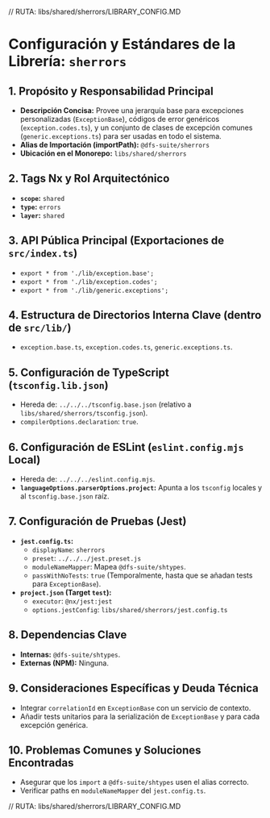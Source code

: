 // RUTA: libs/shared/sherrors/LIBRARY_CONFIG.MD
# Configuración y Estándares de la Librería: `sherrors`

## 1. Propósito y Responsabilidad Principal
- **Descripción Concisa:** Provee una jerarquía base para excepciones personalizadas (`ExceptionBase`), códigos de error genéricos (`exception.codes.ts`), y un conjunto de clases de excepción comunes (`generic.exceptions.ts`) para ser usadas en todo el sistema.
- **Alias de Importación (importPath):** `@dfs-suite/sherrors`
- **Ubicación en el Monorepo:** `libs/shared/sherrors`

## 2. Tags Nx y Rol Arquitectónico
- **`scope`:** `shared`
- **`type`:** `errors`
- **`layer`:** `shared`

## 3. API Pública Principal (Exportaciones de `src/index.ts`)
- `export * from './lib/exception.base';`
- `export * from './lib/exception.codes';`
- `export * from './lib/generic.exceptions';`

## 4. Estructura de Directorios Interna Clave (dentro de `src/lib/`)
- `exception.base.ts`, `exception.codes.ts`, `generic.exceptions.ts`.

## 5. Configuración de TypeScript (`tsconfig.lib.json`)
- Hereda de: `../../../tsconfig.base.json` (relativo a `libs/shared/sherrors/tsconfig.json`).
- `compilerOptions.declaration`: `true`.

## 6. Configuración de ESLint (`eslint.config.mjs` Local)
- Hereda de: `../../../eslint.config.mjs`.
- **`languageOptions.parserOptions.project`:** Apunta a los `tsconfig` locales y al `tsconfig.base.json` raíz.

## 7. Configuración de Pruebas (Jest)
- **`jest.config.ts`:**
  - `displayName`: `sherrors`
  - `preset`: `../../../jest.preset.js`
  - `moduleNameMapper`: Mapea `@dfs-suite/shtypes`.
  - `passWithNoTests`: `true` (Temporalmente, hasta que se añadan tests para `ExceptionBase`).
- **`project.json` (Target `test`):**
  - `executor`: `@nx/jest:jest`
  - `options.jestConfig`: `libs/shared/sherrors/jest.config.ts`

## 8. Dependencias Clave
- **Internas:** `@dfs-suite/shtypes`.
- **Externas (NPM):** Ninguna.

## 9. Consideraciones Específicas y Deuda Técnica
- Integrar `correlationId` en `ExceptionBase` con un servicio de contexto.
- Añadir tests unitarios para la serialización de `ExceptionBase` y para cada excepción genérica.

## 10. Problemas Comunes y Soluciones Encontradas
- Asegurar que los `import` a `@dfs-suite/shtypes` usen el alias correcto.
- Verificar paths en `moduleNameMapper` del `jest.config.ts`.

// RUTA: libs/shared/sherrors/LIBRARY_CONFIG.MD

